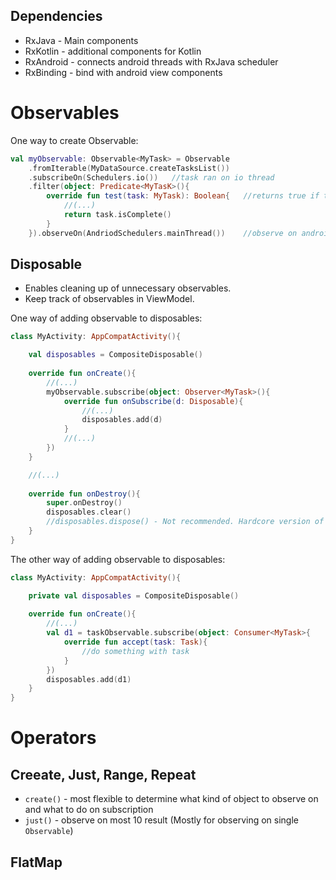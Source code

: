 ## Dependencies
* RxJava - Main components
* RxKotlin - additional components for Kotlin
* RxAndroid - connects android threads with RxJava scheduler
* RxBinding - bind with android view components

# Observables

One way to create Observable:
```kotlin
val myObservable: Observable<MyTask> = Observable
    .fromIterable(MyDataSource.createTasksList())
    .subscribeOn(Schedulers.io())   //task ran on io thread
    .filter(object: Predicate<MyTasK>(){
        override fun test(task: MyTask): Boolean{   //returns true if task is complete
            //(...)
            return task.isComplete()
        }
    }).observeOn(AndriodSchedulers.mainThread())    //observe on android's main thread
```

## Disposable
* Enables cleaning up of unnecessary observables.
* Keep track of observables in ViewModel.

One way of adding observable to disposables:
```kotlin
class MyActivity: AppCompatActivity(){

    val disposables = CompositeDisposable()
    
    override fun onCreate(){
        //(...)
        myObservable.subscribe(object: Observer<MyTask>(){
            override fun onSubscribe(d: Disposable){
                //(...)
                disposables.add(d)
            }
            //(...)
        })
    }

    //(...)
    
    override fun onDestroy(){
        super.onDestroy()
        disposables.clear()
        //disposables.dispose() - Not recommended. Hardcore version of .clear()
    }
}
```

The other way of adding observable to disposables:
```kotlin
class MyActivity: AppCompatActivity(){

    private val disposables = CompositeDisposable()
   
    override fun onCreate(){
        //(...)
        val d1 = taskObservable.subscribe(object: Consumer<MyTask>{
            override fun accept(task: Task){
                //do something with task
            }
        })
        disposables.add(d1)
    }
}
```

# Operators

## Creeate, Just, Range, Repeat
* ```create()``` - most flexible to determine what kind of object to observe on and what to do on subscription
* ```just()``` - observe on most 10 result (Mostly for observing on single ```Observable```)

## FlatMap